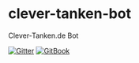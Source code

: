 # clever-tanken-bot
Clever-Tanken.de Bot

[![Gitter](https://badges.gitter.im/Join%20Chat.svg)](https://gitter.im/clever-tanken-bot) [![GitBook](https://img.shields.io/badge/style-get_started-blue.svg?longCache=true&style=plastic&label=gitbook)](https://vostro162.gitbooks.io/clever-tanken-bot-setup/content)

